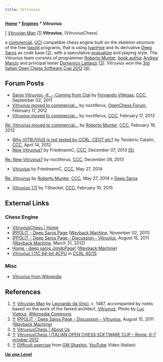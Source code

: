```yaml
---
title: Vitruvius
---
```

**[Home](Home "Home") \* [Engines](Engines "Engines") \* Vitruvius**



[ [Vitruvian Man](https://en.wikipedia.org/wiki/Vitruvian_Man) <a id="cite-note-1" href="#cite-ref-1">[1]</a>
**Vitruvius**, (VitruviusChess)  

a [commercial](Category:Commercial "Category:Commercial"), [UCI](UCI "UCI") compatible chess engine built on the skeleton structure of the free [Ippolit](Ippolit "Ippolit") programs, that is using [IvanHoe](IvanHoe "IvanHoe") and its derivative [Deep Saros](Deep_Saros "Deep Saros") as code base <a id="cite-note-2" href="#cite-ref-2">[2]</a>, with a speculative [evaluation](Evaluation "Evaluation") and playing style. 
The Vitruvius team consists of programmer [Roberto Munter](Roberto_Munter "Roberto Munter"), [book author](Category:Opening_Book_Author "Category:Opening Book Author") [Andrea Manzo](Andrea_Manzo "Andrea Manzo") and principal tester [Domenico Lattanzi](index.php?title=Domenico_Lattanzi&action=edit&redlink=1 "Domenico Lattanzi (page does not exist)") <a id="cite-note-3" href="#cite-ref-3">[3]</a>. 
Vitruvius won the [3rd Italian Open Chess Software Cup 2012](IOCSC_2012 "IOCSC 2012") <a id="cite-note-4" href="#cite-ref-4">[4]</a>. 



## Forum Posts


* [Saros Vitruvios -if...- Coming from Ctal](http://www.talkchess.com/forum3/viewtopic.php?f=2&t=40243) by [Fernando Villegas](Fernando_Villegas "Fernando Villegas"), [CCC](CCC "CCC"), September 02, 2011
* [Vitruvius moved to commercial...](http://www.open-chess.org/viewtopic.php?f=7&t=1860) by noctiferus, [OpenChess Forum](Computer_Chess_Forums "Computer Chess Forums"), February 17, 2012
* [Vitruvius moved to commercial...](http://www.talkchess.com/forum/viewtopic.php?t=42497) by noctiferus, [CCC](CCC "CCC"), February 17, 2012


 [Re: Vitruvius moved to commercial...](http://www.talkchess.com/forum3/viewtopic.php?f=2&t=42497&start=37) by [Roberto Munter](Roberto_Munter "Roberto Munter"), [CCC](CCC "CCC"), February 18, 2012
* [Why VITRUVIUS is not tested by CCRL, CEGT etc?](http://www.talkchess.com/forum/viewtopic.php?t=43294) by Teodoriu Catalin, [CCC](CCC "CCC"), April 14, 2012
* [New Vitruvius?](http://www.talkchess.com/forum3/viewtopic.php?f=2&t=50369) by FriedmannC, [CCC](CCC "CCC"), December 07, 2013 <a id="cite-note-5" href="#cite-ref-5">[5]</a>


 [Re: New Vitruvius?](http://www.talkchess.com/forum3/viewtopic.php?f=2&t=50369&start=2) by noctiferus, [CCC](CCC "CCC"), December 08, 2013 
* [Vitruvius](http://www.talkchess.com/forum3/viewtopic.php?f=2&t=52448) by FriedmannC, [CCC](CCC "CCC"), May 27, 2014


 [Re: Vitruvius](http://www.talkchess.com/forum3/viewtopic.php?f=2&t=52448&start=6) by [Roberto Munter](Roberto_Munter "Roberto Munter"), [CCC](CCC "CCC"), May 27, 2014 » [Deep Saros](Deep_Saros "Deep Saros")
* [Vitruvius 1.11](http://www.talkchess.com/forum3/viewtopic.php?f=2&t=55288) by TShackel, [CCC](CCC "CCC"), February 10, 2015


## External Links


### Chess Engine


* [VitruviusChess | Home](https://www.vitruviuschess.com/)
* [IPPOLIT - Deep Saros Page](https://web.archive.org/web/20111102185841/http://ippolit.wikispaces.com:80/Deep+Saros+Page) ([Wayback Machine](https://en.wikipedia.org/wiki/Wayback_Machine), November 02, 2011)
* [IPPOLIT - Deep Saros Page - Discussion - Vitruvius](https://web.archive.org/web/20120315192930/http://ippolit.wikispaces.com/message/view/Deep+Saros+Page/41406245), August 15, 2011 ([Wayback Machine](https://en.wikipedia.org/wiki/Wayback_Machine), March 31, 2012)
* [Home - deep saros JimdoPage!](https://web.archive.org/web/20120127185005/http://deepsaros.jimdo.com/) ([Wayback Machine](https://en.wikipedia.org/wiki/Wayback_Machine))
* [Vitruvius 1.11C 64-bit 4CPU](https://ccrl.chessdom.com/ccrl/4040/cgi/engine_details.cgi?match_length=30&each_game=1&print=Details&each_game=1&eng=Vitruvius%201.11C%2064-bit%204CPU#Vitruvius_1_11C_64-bit_4CPU) in [CCRL 40/15](CCRL "CCRL")


### Misc


* [Vitruvius from Wikipedia](https://en.wikipedia.org/wiki/Vitruvius)


## References


1. <a id="cite-ref-1" href="#cite-note-1">↑</a> [Vitruvian Man](https://en.wikipedia.org/wiki/Vitruvian_Man) by [Leonardo da Vinci](Mathematician#Leonardo "Mathematician"), c. 1487, accompanied by notes based on the work of the famed architect, [Vitruvius](https://en.wikipedia.org/wiki/Vitruvius), Photo by [Luc Viatour](http://www.lucnix.be/main.php), [Wikimedia Commons](https://en.wikipedia.org/wiki/Wikimedia_Commons)
2. <a id="cite-ref-2" href="#cite-note-2">↑</a> [IPPOLIT - Deep Saros Page - Discussion - Vitruvius](https://web.archive.org/web/20120315192930/http://ippolit.wikispaces.com/message/view/Deep+Saros+Page/41406245), August 15, 2011 ([Wayback Machine](https://en.wikipedia.org/wiki/Wayback_Machine))
3. <a id="cite-ref-3" href="#cite-note-3">↑</a> [VitruviusChess | About Us](https://www.vitruviuschess.com/About-Us.html)
4. <a id="cite-ref-4" href="#cite-note-4">↑</a> [VitruviusChess | ITALIAN OPEN CHESS SOFTWARE CUP – Rome, 6-7 october 2012](https://www.vitruviuschess.com/article/ITALIAN-OPEN-CHESS-SOFTWARE-CUP.html)
5. <a id="cite-ref-5" href="#cite-note-5">↑</a> [Difficult exercise](https://youtu.be/6Q6_m6HlD78) from [GM Shashin](index.php?title=Alexander_Shashin&action=edit&redlink=1 "Alexander Shashin (page does not exist)"), [YouTube](https://en.wikipedia.org/wiki/YouTube) Video (Italian)

**[Up one Level](Engines "Engines")**







 
